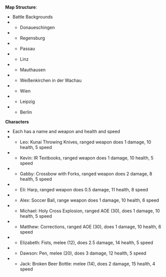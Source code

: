 **Map Structure**:
- Battle Backgrounds
- - Donaueschingen
- - Regensburg
- - Passau
- - Linz
- - Mauthausen
- - Weißenkirchen in der Wachau
- -  Wien
- -  Leipzig
- -  Berlin

**Characters**
- Each has a name and weapon and health and speed
- - Leo: Kunai Throwing Knives, ranged weapon does 1 damage, 10 health, 5 speed
- - Kevin: IR Textbooks, ranged weapon does 1 damage, 10 health, 5 speed
- - Gabby: Crossbow with Forks, ranged weapon does 2 damage, 8 health, 5 speed
- - Eli: Harp, ranged weapon does 0.5 damage, 11 health, 8 speed
- - Alex: Soccer Ball, range weapon does 1 damage, 10 health, 6 speed
- - Michael: Holy Cross Explosion, ranged AOE (30), does 1 damage, 10 health, 5 speed
- - Matthew: Corrections, ranged AOE (30), does 1 damage, 10 health, 6 speed
- - Elizabeth: Fists, melee (12), does 2.5 damage, 14 health, 5 speed
- - Dawson: Pen, melee (20), does 3 damage, 12 health, 5 speed
- - Jack: Broken Beer Bottle: melee (14), does 2 damage, 15 health, 4 speed
